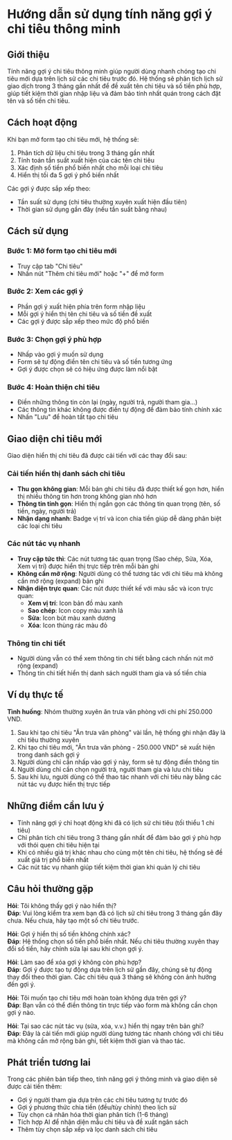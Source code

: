 # Hướng dẫn sử dụng tính năng gợi ý chi tiêu thông minh

## Giới thiệu

Tính năng gợi ý chi tiêu thông minh giúp người dùng nhanh chóng tạo chi tiêu mới dựa trên lịch sử các chi tiêu trước đó. Hệ thống sẽ phân tích lịch sử giao dịch trong 3 tháng gần nhất để đề xuất tên chi tiêu và số tiền phù hợp, giúp tiết kiệm thời gian nhập liệu và đảm bảo tính nhất quán trong cách đặt tên và số tiền chi tiêu.

## Cách hoạt động

Khi bạn mở form tạo chi tiêu mới, hệ thống sẽ:

1. Phân tích dữ liệu chi tiêu trong 3 tháng gần nhất
2. Tính toán tần suất xuất hiện của các tên chi tiêu
3. Xác định số tiền phổ biến nhất cho mỗi loại chi tiêu
4. Hiển thị tối đa 5 gợi ý phổ biến nhất

Các gợi ý được sắp xếp theo:
- Tần suất sử dụng (chi tiêu thường xuyên xuất hiện đầu tiên)
- Thời gian sử dụng gần đây (nếu tần suất bằng nhau)

## Cách sử dụng

### Bước 1: Mở form tạo chi tiêu mới
- Truy cập tab "Chi tiêu"
- Nhấn nút "Thêm chi tiêu mới" hoặc "+" để mở form

### Bước 2: Xem các gợi ý
- Phần gợi ý xuất hiện phía trên form nhập liệu
- Mỗi gợi ý hiển thị tên chi tiêu và số tiền đề xuất
- Các gợi ý được sắp xếp theo mức độ phổ biến

### Bước 3: Chọn gợi ý phù hợp
- Nhấp vào gợi ý muốn sử dụng
- Form sẽ tự động điền tên chi tiêu và số tiền tương ứng
- Gợi ý được chọn sẽ có hiệu ứng được làm nổi bật

### Bước 4: Hoàn thiện chi tiêu
- Điền những thông tin còn lại (ngày, người trả, người tham gia...)
- Các thông tin khác không được điền tự động để đảm bảo tính chính xác
- Nhấn "Lưu" để hoàn tất tạo chi tiêu

## Giao diện chi tiêu mới

Giao diện hiển thị chi tiêu đã được cải tiến với các thay đổi sau:

### Cải tiến hiển thị danh sách chi tiêu
- **Thu gọn không gian**: Mỗi bản ghi chi tiêu đã được thiết kế gọn hơn, hiển thị nhiều thông tin hơn trong không gian nhỏ hơn
- **Thông tin tinh gọn**: Hiển thị ngắn gọn các thông tin quan trọng (tên, số tiền, ngày, người trả)
- **Nhận dạng nhanh**: Badge vị trí và icon chia tiền giúp dễ dàng phân biệt các loại chi tiêu

### Các nút tác vụ nhanh
- **Truy cập tức thì**: Các nút tương tác quan trọng (Sao chép, Sửa, Xóa, Xem vị trí) được hiển thị trực tiếp trên mỗi bản ghi
- **Không cần mở rộng**: Người dùng có thể tương tác với chi tiêu mà không cần mở rộng (expand) bản ghi
- **Nhận diện trực quan**: Các nút được thiết kế với màu sắc và icon trực quan:
  - **Xem vị trí**: Icon bản đồ màu xanh
  - **Sao chép**: Icon copy màu xanh lá
  - **Sửa**: Icon bút màu xanh dương
  - **Xóa**: Icon thùng rác màu đỏ

### Thông tin chi tiết
- Người dùng vẫn có thể xem thông tin chi tiết bằng cách nhấn nút mở rộng (expand)
- Thông tin chi tiết hiển thị danh sách người tham gia và số tiền chia

## Ví dụ thực tế

**Tình huống**: Nhóm thường xuyên ăn trưa văn phòng với chi phí 250.000 VND.

1. Sau khi tạo chi tiêu "Ăn trưa văn phòng" vài lần, hệ thống ghi nhận đây là chi tiêu thường xuyên
2. Khi tạo chi tiêu mới, "Ăn trưa văn phòng - 250.000 VND" sẽ xuất hiện trong danh sách gợi ý
3. Người dùng chỉ cần nhấp vào gợi ý này, form sẽ tự động điền thông tin
4. Người dùng chỉ cần chọn người trả, người tham gia và lưu chi tiêu
5. Sau khi lưu, người dùng có thể thao tác nhanh với chi tiêu này bằng các nút tác vụ được hiển thị trực tiếp

## Những điểm cần lưu ý

- Tính năng gợi ý chỉ hoạt động khi đã có lịch sử chi tiêu (tối thiểu 1 chi tiêu)
- Chỉ phân tích chi tiêu trong 3 tháng gần nhất để đảm bảo gợi ý phù hợp với thói quen chi tiêu hiện tại
- Khi có nhiều giá trị khác nhau cho cùng một tên chi tiêu, hệ thống sẽ đề xuất giá trị phổ biến nhất
- Các nút tác vụ nhanh giúp tiết kiệm thời gian khi quản lý chi tiêu

## Câu hỏi thường gặp

**Hỏi**: Tôi không thấy gợi ý nào hiển thị?  
**Đáp**: Vui lòng kiểm tra xem bạn đã có lịch sử chi tiêu trong 3 tháng gần đây chưa. Nếu chưa, hãy tạo một số chi tiêu trước.

**Hỏi**: Gợi ý hiển thị số tiền không chính xác?  
**Đáp**: Hệ thống chọn số tiền phổ biến nhất. Nếu chi tiêu thường xuyên thay đổi số tiền, hãy chỉnh sửa lại sau khi chọn gợi ý.

**Hỏi**: Làm sao để xóa gợi ý không còn phù hợp?  
**Đáp**: Gợi ý được tạo tự động dựa trên lịch sử gần đây, chúng sẽ tự động thay đổi theo thời gian. Các chi tiêu quá 3 tháng sẽ không còn ảnh hưởng đến gợi ý.

**Hỏi**: Tôi muốn tạo chi tiêu mới hoàn toàn không dựa trên gợi ý?  
**Đáp**: Bạn vẫn có thể điền thông tin trực tiếp vào form mà không cần chọn gợi ý nào.

**Hỏi**: Tại sao các nút tác vụ (sửa, xóa, v.v.) hiển thị ngay trên bản ghi?  
**Đáp**: Đây là cải tiến mới giúp người dùng tương tác nhanh chóng với chi tiêu mà không cần mở rộng bản ghi, tiết kiệm thời gian và thao tác.

## Phát triển tương lai

Trong các phiên bản tiếp theo, tính năng gợi ý thông minh và giao diện sẽ được cải tiến thêm:
- Gợi ý người tham gia dựa trên các chi tiêu tương tự trước đó
- Gợi ý phương thức chia tiền (đều/tùy chỉnh) theo lịch sử
- Tùy chọn cá nhân hóa thời gian phân tích (1-6 tháng)
- Tích hợp AI để nhận diện mẫu chi tiêu và đề xuất ngân sách
- Thêm tùy chọn sắp xếp và lọc danh sách chi tiêu 